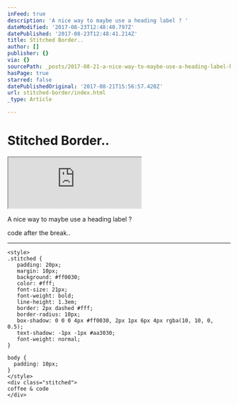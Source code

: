 ```yaml
---
inFeed: true
description: 'A nice way to maybe use a heading label ? '
dateModified: '2017-08-23T12:48:40.797Z'
datePublished: '2017-08-23T12:48:41.214Z'
title: Stitched Border..
author: []
publisher: {}
via: {}
sourcePath: _posts/2017-08-21-a-nice-way-to-maybe-use-a-heading-label-here-is-the-code.md
hasPage: true
starred: false
datePublishedOriginal: '2017-08-21T15:56:57.420Z'
url: stitched-border/index.html
_type: Article

---
```

# Stitched Border..

<iframe src="https://the-grid.github.io/ed-userhtml/?g=eJxVUO1uwyAM_M9TWK00bdLIkmbbjzTLu5AYEjQCEdA13dR3H5APbQJb4mwf56udvynekMx56buBI_wQAJgYotR9Bad8ms8RGZntpa6g2ICWdZ-9NReNFRyFyPMyT3hnlLEJEuktjPbUyW8eyIp1NmFXLvvBV9AahQlVUnM6rGiRlXxcPjIWeWA8TTMgc1HjTr7UqGUoL-6vODNTNzA01wrydF7D9CrzOVEFLfAeIhZs37LHIhRixJu9PSUez2e_E9E4ktKRsXLb998u2tiRqTO5E9IavCUzdy8XdXdSv6ym1yi_oFPMuY_D5v-hIZ0RgnN4CFYiD92hq_kF7FN9jg" height="115" style=""></iframe>

A nice way to maybe use a heading label ? 

code after the break..

---

    <style>
    .stitched {
       padding: 20px;
       margin: 10px;
       background: #ff0030;
       color: #fff;
       font-size: 21px;
       font-weight: bold;
       line-height: 1.3em;
       border: 2px dashed #fff;
       border-radius: 10px;
       box-shadow: 0 0 0 4px #ff0030, 2px 1px 6px 4px rgba(10, 10, 0, 0.5);
       text-shadow: -1px -1px #aa3030;
       font-weight: normal;
    }
    
    body {
      padding: 10px;
    }
    </style>
    <div class="stitched">
    coffee & code
    </div>